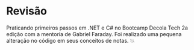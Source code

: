 # Revisão
Praticando primeiros passos em .NET e C# no Bootcamp Decola Tech 2a edição com a mentoria de Gabriel Faraday. 
Foi realizado uma pequena alteração no código em seus conceitos de notas. :boom:

